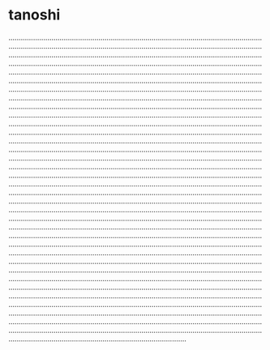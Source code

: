 # tanoshi
...........................................................................................................................................................................................................................................................................................................................................................................................................................................................................................................................................................................................................................................................................................................................................................................................................................................................................................................................................................................................................................................................................................................................................................................................................................................................................................................................................................................................................................................................................................................................................................................................................................................................................................................................................................................................................................................................................................................................................................................................................................................................................................................................................................................................................................................................................................................................................................................................................................................................................................................................................................................................................................................................................................................................................................................................................................................................................................................................................................................................................................................................................................................................................................................................................................................................................................................................................................................................................................................................................................................................................................................................................................................................................................................................................................................................................................................................................................................................................................................................................................................................................................................................................................................................................................................................................................................................................................................................................................................................................................................................................................................................................